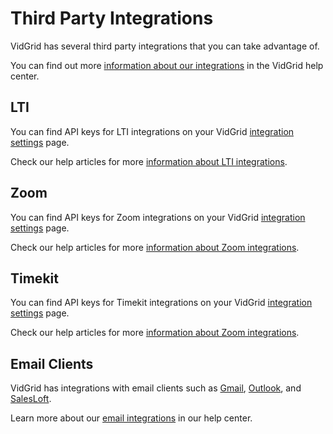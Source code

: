 # Third Party Integrations

VidGrid has several third party integrations that you can take advantage of.

You can find out more <a href="https://help.vidgrid.com/en/collections/1476638-administrative#integrations" target="_blank">information about our integrations</a> in the VidGrid help center.

## LTI

You can find API keys for LTI integrations on your VidGrid <a href="https://app.vidgrid.com/integrations" target="_blank">integration settings</a> page.

Check our help articles for more <a href="https://help.vidgrid.com/?q=lti" target="_blank">information about LTI integrations</a>.

## Zoom

You can find API keys for Zoom integrations on your VidGrid <a href="https://app.vidgrid.com/integrations" target="_blank">integration settings</a> page.

Check our help articles for more <a href="https://help.vidgrid.com/?q=zoom" target="_blank">information about Zoom integrations</a>.

## Timekit

You can find API keys for Timekit integrations on your VidGrid <a href="https://app.vidgrid.com/integrations" target="_blank">integration settings</a> page.

Check our help articles for more <a href="https://help.vidgrid.com/?q=timekit" target="_blank">information about Zoom integrations</a>.

## Email Clients

VidGrid has integrations with email clients such as <a href="https://help.vidgrid.com/?q=gmail" target="_blank">Gmail</a>, <a href="https://help.vidgrid.com/?q=outlook" target="_blank">Outlook</a>, and <a href="https://help.vidgrid.com/?q=salesloft" target="_blank">SalesLoft</a>.

Learn more about our <a href="https://help.vidgrid.com/en/collections/1476638-administrative#integrations" target="_blank">email integrations</a> in our help center.